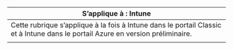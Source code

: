 |S’applique à : Intune |
|--|
|Cette rubrique s’applique à la fois à Intune dans le portail Classic et à Intune dans le portail Azure en version préliminaire.|
| |
